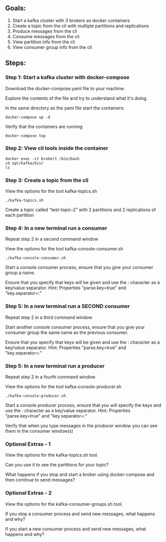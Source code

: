 ## Goals: ##
1. Start a kafka cluster with 3 brokers as docker containers
2. Create a topic from the cli with multiple partitions and replications
3. Produce messages from the cli
4. Consume messages from the cli
5. View partition info from the cli
6. View consumer group info from the cli

## Steps: ##

### Step 1: Start a kafka cluster with docker-compose ###
Download the docker-compose.yaml file to your machine.

Explore the contents of the file and try to understand what it's doing.

In the same directory as the yaml file start the containers:
```
docker-compose up -d
```

Verify that the containers are running
```
docker-compose top
```

### Step 2: View cli tools inside the container ###
```
docker exec -it broker1 /bin/bash
cd opt/kafka/bin/
ls
```

### Step 3: Create a topic from the cli ###
View the options for the tool kafka-topics.sh

```./kafka-topics.sh```

Create a topic called "test-topic-2" with 2 partitions and 2 replications of each partition

### Step 4: In a new terminal run a consumer ###
Repeat step 2 in a second command window

View the options for the tool kafka-console-consumer.sh

```./kafka-console-consumer.sh```

Start a console consumer process, ensure that you give your consumer group a name.

Ensure that you specify that keys will be given and use the : character as a key/value separator.
Hint: Properties "parse.key=true" and "key.separator=:"

### Step 5: In a new terminal run a SECOND consumer ###
Repeat step 2 in a third command window

Start another console consumer process, ensure that you give your consumer group the same name as the previous consumer.

Ensure that you specify that keys will be given and use the : character as a key/value separator.
Hint: Properties "parse.key=true" and "key.separator=:" 

### Step 5: In a new terminal run a producer ###
Repeat step 2 in a fourth command window

View the options for the tool kafka-console-producer.sh

```./kafka-console-producer.sh```

Start a console producer process, ensure that you will specify the keys and use the : character as a key/value separator.
Hint: Properties "parse.key=true" and "key.separator=:" 

Verify that when you type messages in the producer window you can see them in the consumer window(s)


### Optional Extras - 1 ###

View the options for the kafka-topics.sh tool.

Can you use it to see the partitions for your topic?

What happens if you stop and start a broker using docker-compose and then continue to send messages?

### Optional Extras - 2 ###

View the options for the kafka-consumer-groups.sh tool.

If you stop a consumer process and send new messages, what happens and why?

If you start a new consumer process and send new messages, what happens and why?

